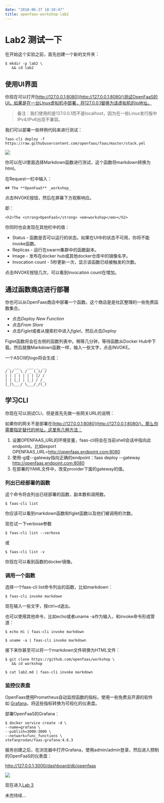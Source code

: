 ```yaml
---
date: "2018-06-27 18:10:47"
title: openfaas-workshop-lab2
---
```


# Lab2 测试一下

在开始这个实验之前，首先创建一个新的文件夹：

```
$ mkdir -p lab2 \
   && cd lab2
```

## 使用UI界面

你现在可以打开[http://127.0.0.1:8080](http://127.0.0.1:8080/)测试OpenFaaS的UI。如果是在一台LInux虚拟机中部署，将127.0.0.1替换为该虚拟机的ip地址。

> 备注：我们使用的是127.0.0.1而不是localhost，因为在一些Linux发行版中IPv4/IPv6出现不兼容。

我们可以部署一些样例代码来进行测试：

```
faas-cli deploy -f https://raw.githubusercontent.com/openfaas/faas/master/stack.yml
```

![](https://github.com/openfaas/workshop/raw/master/screenshot/markdown_portal.png)

你可以在UI里面选择Markdown函数进行测试，这个函数将markdown转换为html。

在Request一栏中输入：

```
## The **OpenFaaS** _workshop_
```

点击INVOKE按钮，然后在屏幕下方观察响应。

即：

```
<h2>The <strong>OpenFaaS</strong> <em>workshop</em></h2>
```

你同时也会发现在其他栏中的值：

- Status - 函数是否可以运行的状态。如果在UI中的状态不可用，你将不能invoke函数。
- Replicas - 运行在swarm集群中的函数副本。
- Image - 发布在docker hub或其他docker仓库中的镜像名字。
- Invocation count - 5秒更新一次，显示该函数已经被触发的次数。

点击INVOKE按钮几次，可以看到Invocation count在增加。

## 通过函数商店进行部署

你也可以从OpenFaas商店中部署一个函数。这个商店是是社区整理的一些免费函数集合。

- 点击*Deploy New Function*
- 点击*From Store*
- 点击*Figlet*或者从搜索栏中进入*figlet*，然后点击*Deploy*

Figlet函数将会在左侧的函数列表中。稍等几分钟，等待函数从Docker Hub中下载。然后就像Markdown函数一样，输入一些文字，点击INVOKE。

一个ASCII的logo将会生成：

```
 _  ___   ___ _  __
/ |/ _ \ / _ (_)/ /
| | | | | | | |/ / 
| | |_| | |_| / /_ 
|_|\___/ \___/_/(_)
```

## 学习CLI

你现在可以测试CLI，但是首先先做一些网关URL的说明：

如果你的网关不是部署在[http://127.0.0.1:8080](http://127.0.0.1:8080/)，那么你需要指定替代的地址。这里有几种方法：

1. 设置OPENFAAS_URL的环境变量，faas-cli将会在当前shell会话中指向此endpoint。比如export OPENFAAS_URL=http://openfaas.endpoint.com:8080
2. 使用-g或--gateway指向正确的endpoint：faas deploy --gateway http://openfaas.endpoint.com:8080
3. 在部署的YAML文件中，改变provider下面的gateway的值。

### 列出已经部署的函数

这个命令将会列出已经部署的函数，副本数和调用数。

```
$ faas-cli list
```

你应该可以看到markdown函数和figlet函数以及他们被调用的次数。

现在试一下verbose参数

```
$ faas-cli list --verbose
```

或

```
$ faas-cli list -v
```

你现在可以看到函数的docker镜像。

### 调用一个函数

选择一个faas-cli list命令列出的函数，比如markdown：

```
$ faas-cli invoke markdown
```

现在输入一些文字，按ctrl+d退出。

也可以使用其他命令，比如echo或者uname -a作为输入，和invoke命令形成管道：

```
$ echo Hi | faas-cli invoke markdown

$ uname -a | faas-cli invoke markdown
```

接下来你甚至可以将一个markdown文件转换为HTML文件：

```
$ git clone https://github.com/openfaas/workshop \
   && cd workshop

$ cat lab2.md | faas-cli invoke markdown
```

### 监控仪表盘

OpenFaas使用Prometheus自动监控函数的指标。使用一些免费且开源的软件如 [Grafana](https://grafana.com/)，将这些指标转换为可视化的仪表盘。

部署OpenFaaS的Grafana：

```
$ docker service create -d \
--name=grafana \
--publish=3000:3000 \
--network=func_functions \
stefanprodan/faas-grafana:4.6.3
```

服务创建之后，在浏览器中打开Grafana，使用admin/admin登录，然后进入预制的OpenFaaS的仪表盘：

<http://127.0.0.1:3000/dashboard/db/openfaas>

![](https://camo.githubusercontent.com/24915ac87ecf8a31285f273846e7a5ffe82eeceb/68747470733a2f2f7062732e7477696d672e636f6d2f6d656469612f4339636145364358554141585f36342e6a70673a6c61726765)

现在进入[Lab 3](https://github.com/openfaas/workshop/blob/master/lab3.md)

未完待续...